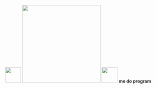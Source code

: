 <div id="header" align="center">
  <img src="https://media.tenor.com/NeJfHqkmdMIAAAAi/tux-linux-penguin.gif" width="50"/>
  <img src="https://media.tenor.com/8Ec8gxS5a6EAAAAC/cerisier-fleur-cherry-blossom.gif" width="250"/>
  <img src="https://media.tenor.com/NeJfHqkmdMIAAAAi/tux-linux-penguin.gif" width="50"/>
  <b>me do program<b>
</div>
